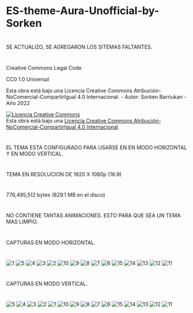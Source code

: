# ES-theme-Aura-Unofficial-by-Sorken

#
SE ACTUALIZO, SE AGREGARON LOS SITEMAS FALTANTES.
#
Creative Commons Legal Code

CC0 1.0 Universal

Esta obra está bajo una Licencia Creative Commons Atribución-NoComercial-CompartirIgual 4.0 Internacional. - Autor: Sorken Barriukan - Año 2022

<a rel="license" href="http://creativecommons.org/licenses/by-nc-sa/4.0/"><img alt="Licencia Creative Commons" style="border-width:0" src="https://i.creativecommons.org/l/by-nc-sa/4.0/88x31.png" /></a><br />Esta obra está bajo una <a rel="license" href="http://creativecommons.org/licenses/by-nc-sa/4.0/">Licencia Creative Commons Atribución-NoComercial-CompartirIgual 4.0 Internacional</a>.
#
EL TEMA ESTA CONFIGURADO PARA USARSE EN EN MODO HORIZONTAL Y EN MODO VERTICAL.
#
TEMA EN RESOLUCION DE 1920 X 1080p (16:9)
#
776,495,512 bytes (829.1 MB en el disco)
#
NO CONTIENE TANTAS ANIMACIONES. ESTO PARA QUE SEA UN TEMA MAS LIMPIO.
#
CAPTURAS EN MODO HORIZONTAL.
#

![1](https://user-images.githubusercontent.com/109578297/188045866-5c2471eb-127a-4310-a4fe-92a8a35bd6d0.png)
![5](https://user-images.githubusercontent.com/109578297/188045938-0e339b5b-d7e1-438f-9e88-9578c44aebaa.png)
![4](https://user-images.githubusercontent.com/109578297/188045944-38b34637-6217-4dd1-8718-a734131bfc18.png)
![3](https://user-images.githubusercontent.com/109578297/188045947-2a120236-2b9e-4599-99a4-71e0def41b5e.png)
![2](https://user-images.githubusercontent.com/109578297/188045948-53d62640-dd3d-4c97-85ce-10695848ec24.png)
![10](https://user-images.githubusercontent.com/109578297/188045979-a8de9562-70c3-47ba-9f45-7d988d5540b2.png)
![9](https://user-images.githubusercontent.com/109578297/188045987-ba04f735-4239-45fb-98e8-d5b519071a54.png)
![8](https://user-images.githubusercontent.com/109578297/188045992-cb8265f6-5daf-487f-87c6-7e8bf0bf933e.png)
![7](https://user-images.githubusercontent.com/109578297/188045999-99507660-7acd-4f3c-8653-5859eeaf3328.png)
![6](https://user-images.githubusercontent.com/109578297/188046006-4abc3d83-58c7-41ed-b0d3-996e2edb66fb.png)
![15](https://user-images.githubusercontent.com/109578297/188046028-3dd46a06-6eb2-4898-a359-9a83b079d3ed.png)
![14](https://user-images.githubusercontent.com/109578297/188046033-8137accd-35e3-4956-baf1-495747bd11b2.png)
![13](https://user-images.githubusercontent.com/109578297/188046039-071f42a8-3628-44db-9a94-127ff7b5c849.png)
![12](https://user-images.githubusercontent.com/109578297/188046043-a87f1350-a35d-46d5-a368-a18e98e251d3.png)
![11](https://user-images.githubusercontent.com/109578297/188046050-b28372e2-8799-46f4-a841-cd6479d8da29.png)
#
CAPTURAS EN MODO VERTICAL.
#
![5](https://user-images.githubusercontent.com/109578297/188046216-2e6c3f08-8db5-4746-8710-e15a2da76b3f.png)
![4](https://user-images.githubusercontent.com/109578297/188046224-1d08061c-c95a-4e99-abe1-08e27e0aae32.png)
![3](https://user-images.githubusercontent.com/109578297/188046230-a656ddb3-188e-4fad-afff-d0e38f7f9ccb.png)
![2](https://user-images.githubusercontent.com/109578297/188046234-70519b43-5bc3-4f0c-95d8-2231ee10157b.png)
![1](https://user-images.githubusercontent.com/109578297/188046239-a19467f5-f4f4-43e0-9108-3a9f2d1696b4.png)
![10](https://user-images.githubusercontent.com/109578297/188046281-849c9004-7f4e-4569-91fd-e4ab59bc7350.png)
![9](https://user-images.githubusercontent.com/109578297/188046284-e73fe398-6acf-4450-b8d8-ad0533ec553c.png)
![8](https://user-images.githubusercontent.com/109578297/188046287-06eca327-7541-4213-9500-aca3534e8c01.png)
![7](https://user-images.githubusercontent.com/109578297/188046289-24fa112e-82fc-447a-b141-d0d04d91f336.png)
![6](https://user-images.githubusercontent.com/109578297/188046293-da175234-e0a6-4ed4-b96b-79b8d81d8d44.png)
![15](https://user-images.githubusercontent.com/109578297/188046359-5aae0b84-7e1b-4f20-a4c5-4ad88fecffee.png)
![14](https://user-images.githubusercontent.com/109578297/188046366-a2f37212-6173-4830-818b-17ce6bf79558.png)
![13](https://user-images.githubusercontent.com/109578297/188046371-32930110-9ef1-45db-b59b-0125d6b68715.png)
![12](https://user-images.githubusercontent.com/109578297/188046380-5d0e76cb-557d-4dbc-ab0f-0320c6c64987.png)
![11](https://user-images.githubusercontent.com/109578297/188046385-1def5718-e9a9-4638-92df-88aabd7a9a21.png)

